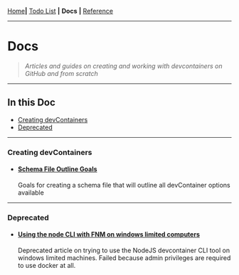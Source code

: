 [Home](../README.md)__|__ [Todo List](../TODO.md) __|__ **Docs** __|__ [Reference](../reference/README.md)

---

# Docs

>  *Articles and guides on creating and working with devcontainers on GitHub and from scratch*

---

## In this Doc

- [Creating devContainers](#creating-devcontainers)
- [Deprecated](#deprecated)

---

### Creating devContainers

- #### [Schema File Outline Goals](schema-file-outline/README.md)
  Goals for creating a schema file that will outline all devContainer options available 

---

### Deprecated

- #### [Using the node CLI with FNM on windows limited computers](using-devcontainer-cli-with-fnm/README.md)
  Deprecated article on trying to use the NodeJS devcontainer CLI tool on windows limited machines. Failed because admin privileges are required to use docker at all. 


